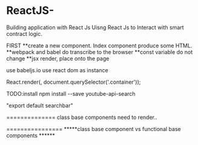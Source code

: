 # ReactJS-
Building application with React Js 
Uisng React Js to Interact with smart contract logic. 

FIRST 
**create a new component. Index component produce some HTML.
**webpack and babel do transcribe to the browser 
**const variable do not change 
**jsx render, place onto the page 


use babeljs.io 
use react dom as instance

React.render(<App/>, document.querySelector('.container'));

TODO:install npm install --save youtube-api-search

"export default searchbar"

==============
class base components need to render.. 

================
*****class base component vs functional base components ******

